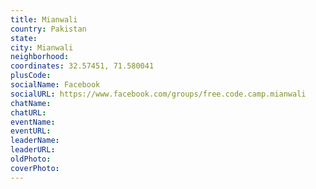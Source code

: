 ```yaml
---
title: Mianwali
country: Pakistan
state: 
city: Mianwali
neighborhood: 
coordinates: 32.57451, 71.580041
plusCode:
socialName: Facebook
socialURL: https://www.facebook.com/groups/free.code.camp.mianwali
chatName:
chatURL:
eventName:
eventURL:
leaderName:
leaderURL:
oldPhoto: 
coverPhoto:
---
```

